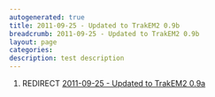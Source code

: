 ```yaml
---
autogenerated: true
title: 2011-09-25 - Updated to TrakEM2 0.9b
breadcrumb: 2011-09-25 - Updated to TrakEM2 0.9b
layout: page
categories: 
description: test description
---
```


1.  REDIRECT [2011-09-25 - Updated to TrakEM2 0.9a](2011-09-25_-_Updated_to_TrakEM2_0.9a)
